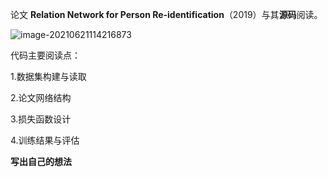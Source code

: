 论文 **Relation Network for Person Re-identification**（2019）与其**源码**阅读。

![image-20210621114216873](C:\Users\ysx\AppData\Roaming\Typora\typora-user-images\image-20210621114216873.png)

代码主要阅读点：

1.数据集构建与读取

2.论文网络结构

3.损失函数设计

4.训练结果与评估

**写出自己的想法**


